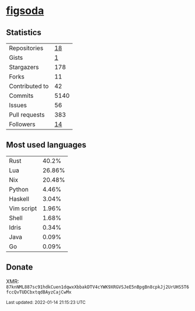 # [figsoda](https://github.com/figsoda)

## Statistics

<table>
  <tr>
    <td>Repositories</td>
    <td><a href="https://github.com/figsoda?tab=repositories">
      18
    </a></td>
  </tr>
  <tr>
    <td>Gists</td>
    <td><a href="https://gist.github.com/figsoda">
      1
    </a></td>
  </tr>
  <tr>
    <td>Stargazers</td>
    <td>178</td>
  </tr>
  <tr>
    <td>Forks</td>
    <td>11</td>
  </tr>
  <tr>
    <td>Contributed to</td>
    <td>42</td>
  </tr>
  <tr>
    <td>Commits</td>
    <td>5140</td>
  </tr>
  <tr>
    <td>Issues</td>
    <td>56</td>
  </tr>
  <tr>
    <td>Pull requests</td>
    <td>383</td>
  </tr>
  <tr>
    <td>Followers</td>
    <td><a href="https://github.com/figsoda?tab=followers">
      14
    </a></td>
  </tr>
</table>

## Most used languages

<table> <tr><td>Rust</td><td>40.2%</td></tr><tr><td>Lua</td><td>26.86%</td></tr><tr><td>Nix</td><td>20.48%</td></tr><tr><td>Python</td><td>4.46%</td></tr><tr><td>Haskell</td><td>3.04%</td></tr><tr><td>Vim script</td><td>1.96%</td></tr><tr><td>Shell</td><td>1.68%</td></tr><tr><td>Idris</td><td>0.34%</td></tr><tr><td>Java</td><td>0.09%</td></tr><tr><td>Go</td><td>0.09%</td></tr></table>

## Donate

XMR: `87knNML887sc91hdkCuen1dqwxXbbakDTV4cYWK9XRGVSJeE5nBpgBn8cpkJj2UrUHS5T6fccQvTUDCbxtqdBAyzCajCwMx`

<sub>Last updated: 2022-01-14 21:15:23 UTC</sub>
